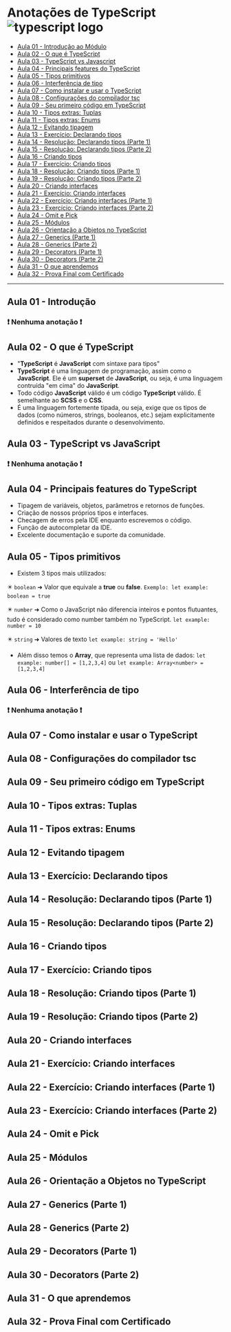 # Anotações de TypeScript ![typescript logo](./media/logo-typecript.png)

- [Aula 01 - Introdução ao Módulo](#aula-01---introdução-ao-módulo)
- [Aula 02 - O que é TypeScript](#aula-02---o-que-é-typecript)
- [Aula 03 - TypeScript vs Javascript](#aula-03---typecript-vs-javascript)
- [Aula 04 - Principais features do TypeScript](#aula-04---principais-features-do-typecript)
- [Aula 05 - Tipos primitivos](#aula-05---tipos-primitivos)
- [Aula 06 - Interferência de tipo](#aula-06---interferência-de-tipo)
- [Aula 07 - Como instalar e usar o TypeScript](#aula-07---como-instalar-e-usar-o-typecript)
- [Aula 08 - Configurações do compilador tsc](#aula-08---configurações-do-compilador-tsc)
- [Aula 09 - Seu primeiro código em TypeScript](#aula-09---seu-primeiro-código-em-typecript)
- [Aula 10 - Tipos extras: Tuplas](#aula-10---tipos-extras-tuplas)
- [Aula 11 - Tipos extras: Enums](#aula-11---tipos-extras-enums)
- [Aula 12 - Evitando tipagem](#aula-12---evitando-tipagem)
- [Aula 13 - Exercício: Declarando tipos](#aula-13---exercício-declarando-tipos)
- [Aula 14 - Resolução: Declarando tipos (Parte 1)](#aula-14---resolução-declarando-tipos-parte-1)
- [Aula 15 - Resolução: Declarando tipos (Parte 2)](#aula-15---resolução-declarando-tipos-parte-2)
- [Aula 16 - Criando tipos](#aula-16---criando-tipos)
- [Aula 17 - Exercício: Criando tipos](#aula-17---exercício-criando-tipos)
- [Aula 18 - Resolução: Criando tipos (Parte 1)](#aula-18---resolução-criando-tipos-parte-1)
- [Aula 19 - Resolução: Criando tipos (Parte 2)](#aula-19---resolução-criando-tipos-parte-2)
- [Aula 20 - Criando interfaces](#aula-20---criando-interfaces)
- [Aula 21 - Exercício: Criando interfaces](#aula-21---exercício-criando-interfaces)
- [Aula 22 - Exercício: Criando interfaces (Parte 1)](#aula-22---exercício-criando-interfaces-parte-1)
- [Aula 23 - Exercício: Criando interfaces (Parte 2)](#aula-23---exercício-criando-interfaces-parte-2)
- [Aula 24 - Omit e Pick](#aula-24---omit-e-pick)
- [Aula 25 - Módulos](#aula-25---módulos)
- [Aula 26 - Orientação a Objetos no TypeScript](#aula-26---orientação-a-objetos-no-typecript)
- [Aula 27 - Generics (Parte 1)](#aula-27---generics-parte-1)
- [Aula 28 - Generics (Parte 2)](#aula-28---generics-parte-2)
- [Aula 29 - Decorators (Parte 1)](#aula-29---decorators-parte-1)
- [Aula 30 - Decorators (Parte 2)](#aula-30---decorators-parte-2)
- [Aula 31 - O que aprendemos](#aula-31---o-que-aprendemos)
- [Aula 32 - Prova Final com Certificado](#aula-32---prova-final-com-certificado)

----

## Aula 01 - Introdução

### ❗ **Nenhuma anotação** ❗

## Aula 02 - O que é TypeScript

* "**TypeScript** é **JavaScript** com sintaxe para tipos"
* **TypeScript** é uma linguagem de programação, assim como o **JavaScript**. Ele é um **superset** de **JavaScript**, ou seja, é uma linguagem contruída "em cima" do **JavaScript**.
* Todo código **JavaScript** válido é um código **TypeScript** válido. É semelhante ao **SCSS** e o **CSS**.
* É uma linguagem fortemente tipada, ou seja, exige que os tipos de dados (como números, strings, booleanos, etc.) sejam explicitamente definidos e respeitados durante o desenvolvimento.

## Aula 03 - TypeScript vs JavaScript

### ❗ **Nenhuma anotação** ❗

## Aula 04 - Principais features do TypeScript

* Tipagem de variáveis, objetos, parâmetros e retornos de funções.
* Criação de nossos próprios tipos e interfaces.
* Checagem de erros pela IDE enquanto escrevemos o código.
* Função de autocompletar da IDE.
* Excelente documentação e suporte da comunidade.

## Aula 05 - Tipos primitivos

* Existem 3 tipos mais utilizados: 

✴️ `boolean` ➜ Valor que equivale a **true** ou **false**. `Exemplo: let example: boolean = true`

✴️ `number` ➜ Como o JavaScript não diferencia inteiros e pontos flutuantes, tudo é considerado como number também no TypeScript. `let example: number = 10`

✴️ `string` ➜ Valores de texto `let example: string = 'Hello'`

* Além disso temos o **Array**, que representa uma lista de dados:
`let example: number[] = [1,2,3,4]` ou `let example: Array<number> = [1,2,3,4]` 

## Aula 06 - Interferência de tipo

### ❗ **Nenhuma anotação** ❗

## Aula 07 - Como instalar e usar o TypeScript



## Aula 08 - Configurações do compilador tsc



## Aula 09 - Seu primeiro código em TypeScript



## Aula 10 - Tipos extras: Tuplas



## Aula 11 - Tipos extras: Enums



## Aula 12 - Evitando tipagem



## Aula 13 - Exercício: Declarando tipos



## Aula 14 - Resolução: Declarando tipos (Parte 1)



## Aula 15 - Resolução: Declarando tipos (Parte 2)



## Aula 16 - Criando tipos



## Aula 17 - Exercício: Criando tipos



## Aula 18 - Resolução: Criando tipos (Parte 1)



## Aula 19 - Resolução: Criando tipos (Parte 2)



## Aula 20 - Criando interfaces



## Aula 21 - Exercício: Criando interfaces



## Aula 22 - Exercício: Criando interfaces (Parte 1)



## Aula 23 - Exercício: Criando interfaces (Parte 2)



## Aula 24 - Omit e Pick



## Aula 25 - Módulos



## Aula 26 - Orientação a Objetos no TypeScript



## Aula 27 - Generics (Parte 1)



## Aula 28 - Generics (Parte 2)



## Aula 29 - Decorators (Parte 1)



## Aula 30 - Decorators (Parte 2)



## Aula 31 - O que aprendemos



## Aula 32 - Prova Final com Certificado
